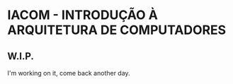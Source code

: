 # IACOM - INTRODUÇÃO À ARQUITETURA DE COMPUTADORES

## W.I.P.
I'm working on it, come back another day.
